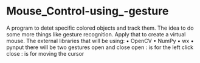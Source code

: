 # Mouse_Control-using_-gesture
A program to detet specific colored objects and track them. The idea to do some more things like gesture recognition. Apply that to create a virtual mouse.
	The external libraries that will be using:
•	OpenCV
•	NumPy
•	wx
•	pynput
there will be two gestures open and close 
open : is for the left click 
close : is for moving the cursor
